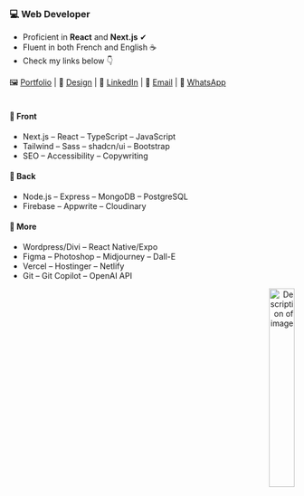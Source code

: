### 💻 Web Developer
- Proficient in **React** and **Next.js** ✔
- Fluent in both French and English ☕
- Check my links below 👇

<div>
    🖼 <a href="https://devfrank.vercel.app">Portfolio</a> |
    🎨 <a href="https://drive.google.com/drive/folders/1_jEA6j9e31_xdi-JC7eDePDzfVrCYlEe">Design</a> |
    👔 <a href="https://www.linkedin.com/in/frankdev">LinkedIn</a> |
    📧 <a href="mailto:franck.vukelic@gmail.com">Email</a> |
    💬 <a href="https://api.whatsapp.com/send?phone=33779134587">WhatsApp</a>
</div><br/>

 <div style="display: flex; justify-content: space-between;">
        <div>
            <h4>📁 Front</h4>
            <ul>
                <li>Next.js – React – TypeScript – JavaScript</li>
                <li>Tailwind – Sass – shadcn/ui – Bootstrap</li>
                <li>SEO – Accessibility – Copywriting</li>
            </ul>
            <h4>📁 Back</h4>
            <ul>
                <li>Node.js – Express – MongoDB – PostgreSQL</li>
                <li>Firebase – Appwrite – Cloudinary</li>
            </ul>
            <h4>📁 More</h4>
            <ul>
                <li>Wordpress/Divi – React Native/Expo</li>
                <li>Figma – Photoshop – Midjourney – Dall-E</li>
                <li>Vercel – Hostinger – Netlify</li>
                <li>Git – Git Copilot – OpenAI API</li>
            </ul>
        </div>
    </div>

<div align="right">
<img src="https://shorturl.at/nu7Zc" alt="Description of image" style="width: 30%; height: auto;"/></div>
